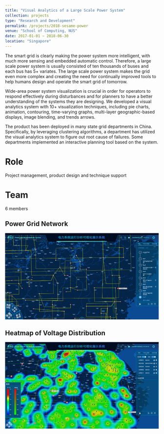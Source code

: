 ```yaml
---
title: "Visual Analytics of a Large Scale Power System"
collection: projects
type: "Research and Development"
permalink: /projects/2018-sesame-power
venue: "School of Computing, NUS"
date: 2017-01-01 ~ 2018-06-30
location: "Singapore"
---
```


The smart grid is clearly making the power system more intelligent, with much more sensing and embedded automatic control. Therefore, a large scale power system is usually consisted of ten thousands of buses and each bus has 5+ variates. The large scale power system makes the grid even more complex and creating the need for continually improved tools to help humans design and operate the smart grid of tomorrow. 

Wide-area power system visualization is crucial in order for operators to respond effectively during disturbances and for planners to have a better understanding of the systems they are designing. We developed a visual analytics system with 10+ visualization techniques, including pie charts, animation, contouring, time-varying graphs, multi-layer geographic-based displays, image blending, and trends arrows. 

The product has been deployed in many state grid departments in China. Specifically, by leveraging clustering algorithms, a department has utilized the visual analytics system to figure out root cause of failures. Some departments implemented an interactive planning tool based on the system.

Role
======
Project management, product design and technique support

Team
======
6 members

Power Grid Network
---
<img src='../images/power-planning.png'>

Heatmap of Voltage Distribution
---
<img src='../images/wide-area-power.png'>